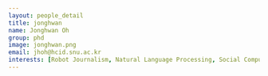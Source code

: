 ```yaml
---
layout: people_detail
title: jonghwan
name: Jonghwan Oh
group: phd
image: jonghwan.png
email: jhoh@hcid.snu.ac.kr
interests: [Robot Journalism, Natural Language Processing, Social Computing]
---
```

